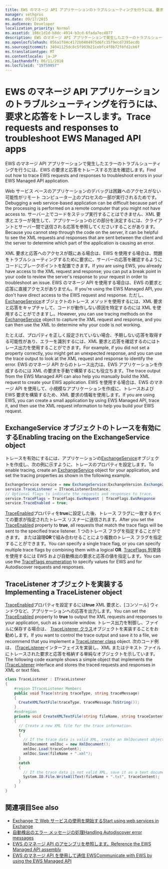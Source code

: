 ```yaml
---
title: EWS のマネージ API アプリケーションのトラブルシューティングを行うには、要求と応答をトレースします。
manager: sethgros
ms.date: 09/17/2015
ms.audience: Developer
localization_priority: Normal
ms.assetid: 186c1d1d-b8dc-4914-b3cd-6fada7ecd877
description: EWS のマネージ API アプリケーションで発生したエラーのトラブルシューティングを行うには、EWS の要求と応答をトレースする方法を確認します。
ms.openlocfilehash: 056a1f84c4172b0404975d6fc35f9ecd7395ecdb
ms.sourcegitcommit: 34041125dc8c5f993b21cebfc4f8b72f0fd2cb6f
ms.translationtype: MT
ms.contentlocale: ja-JP
ms.lasthandoff: 06/11/2018
ms.locfileid: "19759057"
---
```

# <a name="trace-requests-and-responses-to-troubleshoot-ews-managed-api-apps"></a><span data-ttu-id="b3b2f-103">EWS のマネージ API アプリケーションのトラブルシューティングを行うには、要求と応答をトレースします。</span><span class="sxs-lookup"><span data-stu-id="b3b2f-103">Trace requests and responses to troubleshoot EWS Managed API apps</span></span>

<span data-ttu-id="b3b2f-104">EWS のマネージ API アプリケーションで発生したエラーのトラブルシューティングを行うには、EWS の要求と応答をトレースする方法を確認します。</span><span class="sxs-lookup"><span data-stu-id="b3b2f-104">Find out how to trace EWS requests and responses to troubleshoot errors in your EWS Managed API application.</span></span>
  
<span data-ttu-id="b3b2f-105">Web サービス ベースのアプリケーションのデバッグは困難へのアクセスがない可能性がリモート コンピューター上のプロセスの一部が実行されるためです。</span><span class="sxs-lookup"><span data-stu-id="b3b2f-105">Debugging a web service-based application can be difficult because part of the processing is performed on a remote computer that you might not have access to.</span></span> <span data-ttu-id="b3b2f-106">サーバー上でコードをステップ実行することはできません、XML 要求とエラーが発生して、アプリケーションのどの部分を決定するには、クライアントとサーバー間で送信される応答を参照してくださいすることがあります。</span><span class="sxs-lookup"><span data-stu-id="b3b2f-106">Because you cannot step through the code on the server, it can be helpful to see the XML requests and responses that are sent between the client and the server to determine which part of the application is causing an error.</span></span> 
  
<span data-ttu-id="b3b2f-107">XML 要求と応答へのアクセスが既にある場合は、EWS を使用する場合は、問題をトラブルシューティングするために要求に、サーバーの応答を確認するようにコードにブレークポイントを配置できます。</span><span class="sxs-lookup"><span data-stu-id="b3b2f-107">If you are using EWS, you already have access to the XML request and response; you can put a break point in your code to review the server's response to your request in order to troubleshoot an issue.</span></span> <span data-ttu-id="b3b2f-108">EWS のマネージ API を使用する場合は、EWS の要求と応答に直接アクセスがありません。</span><span class="sxs-lookup"><span data-stu-id="b3b2f-108">If you're using the EWS Managed API, you don't have direct access to the EWS request and response.</span></span> <span data-ttu-id="b3b2f-109">ただし、 [ExchangeService](http://msdn.microsoft.com/en-us/library/microsoft.exchange.webservices.data.exchangeservice%28v=exchg.80%29.aspx)オブジェクトのトレース メソッドを使用するには、XML 要求と応答をキャプチャして、コードが動作しない原因を特定するのには XML を使用することができますし。</span><span class="sxs-lookup"><span data-stu-id="b3b2f-109">However, you can use tracing methods on the [ExchangeService](http://msdn.microsoft.com/en-us/library/microsoft.exchange.webservices.data.exchangeservice%28v=exchg.80%29.aspx) object to capture the XML request and response, and you can then use the XML to determine why your code is not working.</span></span> 

<span data-ttu-id="b3b2f-110">たとえば、プロパティを正しく設定されていない場合、予期しない応答を取得する可能性があり、エラーを識別するには、XML 要求と応答を確認するのにはトレース出力を使用することができます。</span><span class="sxs-lookup"><span data-stu-id="b3b2f-110">For example, if you did not set a property correctly, you might get an unexpected response, and you can use the trace output to look at the XML request and response to identify the error.</span></span> <span data-ttu-id="b3b2f-111">EWS のマネージ API からのトレース出力は、EWS アプリケーションを作成するのには XML の要求を手動で構築するにも役立ちます。</span><span class="sxs-lookup"><span data-stu-id="b3b2f-111">The trace output from the EWS Managed API can also help you manually build the XML request to create your EWS application.</span></span> <span data-ttu-id="b3b2f-112">EWS を使用する場合は、EWS のマネージ API を使用して、小規模なアプリケーションを作成に、トレースおよび EWS 要求を構築するため、XML 要求の情報を使用します。</span><span class="sxs-lookup"><span data-stu-id="b3b2f-112">If you are using EWS, you can create a small application by using EWS Managed API, trace it, and then use the XML request information to help you build your EWS request.</span></span> 
  
## <a name="enabling-tracing-on-the-exchangeservice-object"></a><span data-ttu-id="b3b2f-113">ExchangeService オブジェクトのトレースを有効にする</span><span class="sxs-lookup"><span data-stu-id="b3b2f-113">Enabling tracing on the ExchangeService object</span></span>
<span data-ttu-id="b3b2f-114"><a name="bk_EnableTracing"> </a></span><span class="sxs-lookup"><span data-stu-id="b3b2f-114"></span></span>

<span data-ttu-id="b3b2f-115">トレースを有効にするには、アプリケーションの[ExchangeService](http://msdn.microsoft.com/en-us/library/microsoft.exchange.webservices.data.exchangeservice%28v=exchg.80%29.aspx)オブジェクトを作成し、次の例に示すように、トレースのプロパティを設定します。</span><span class="sxs-lookup"><span data-stu-id="b3b2f-115">To enable tracing, create an [ExchangeService](http://msdn.microsoft.com/en-us/library/microsoft.exchange.webservices.data.exchangeservice%28v=exchg.80%29.aspx) object for your application, and set the tracing properties as shown in the following example.</span></span> 
  
```cs
ExchangeService service = new ExchangeService(ExchangeVersion.Exchange2010);
service.TraceListener = ITraceListenerInstance;
// Optional flags to indicate the requests and responses to trace.
service.TraceFlags = TraceFlags.EwsRequest | TraceFlags.EwsResponse
service.TraceEnabled = true;

```

<span data-ttu-id="b3b2f-116">[TraceEnabled](http://msdn.microsoft.com/en-us/library/microsoft.exchange.webservices.data.exchangeservicebase.traceenabled%28v=exchg.80%29.aspx)プロパティを**true**に設定した後、トレース フラグに一致するすべての要求が指定されたトレース リスナーに送信されます。</span><span class="sxs-lookup"><span data-stu-id="b3b2f-116">After you set the [TraceEnabled](http://msdn.microsoft.com/en-us/library/microsoft.exchange.webservices.data.exchangeservicebase.traceenabled%28v=exchg.80%29.aspx) property to **true**, all requests that match the trace flags will be sent to the specified trace listener.</span></span> <span data-ttu-id="b3b2f-117">1 つのトレース フラグを指定することができます。 または論理**OR**で組み合わせることにより複数のトレース フラグを指定することができます。</span><span class="sxs-lookup"><span data-stu-id="b3b2f-117">You can specify a single trace flag, or you can specify multiple trace flags by combining them with a logical **OR**.</span></span> <span data-ttu-id="b3b2f-118">[TraceFlags 列挙体](http://msdn.microsoft.com/en-us/library/microsoft.exchange.webservices.data.traceflags%28v=exchg.80%29.aspx)を使用するには EWS および自動検出の要求と応答の値を指定します。</span><span class="sxs-lookup"><span data-stu-id="b3b2f-118">You can use the [TraceFlags enumeration](http://msdn.microsoft.com/en-us/library/microsoft.exchange.webservices.data.traceflags%28v=exchg.80%29.aspx) to specify values for EWS and for Autodiscover requests and responses.</span></span> 
  
## <a name="implementing-a-tracelistener-object"></a><span data-ttu-id="b3b2f-119">TraceListener オブジェクトを実装する</span><span class="sxs-lookup"><span data-stu-id="b3b2f-119">Implementing a TraceListener object</span></span>
<span data-ttu-id="b3b2f-120"><a name="bk_traceListener"> </a></span><span class="sxs-lookup"><span data-stu-id="b3b2f-120"></span></span>

<span data-ttu-id="b3b2f-121">[TraceEnabled](http://msdn.microsoft.com/en-us/library/microsoft.exchange.webservices.data.exchangeservicebase.traceenabled%28v=exchg.80%29.aspx)プロパティを設定するには**true** XML 要求と、[コンソール] ウィンドウなど、アプリケーションへの応答を出力します。</span><span class="sxs-lookup"><span data-stu-id="b3b2f-121">You can set the [TraceEnabled](http://msdn.microsoft.com/en-us/library/microsoft.exchange.webservices.data.exchangeservicebase.traceenabled%28v=exchg.80%29.aspx) property to **true** to output the XML requests and responses to your application, such as a console window.</span></span> <span data-ttu-id="b3b2f-122">トレース出力を制御し、ファイルに保存する場合は、 [TraceListener クラス](http://msdn.microsoft.com/en-us/library/system.diagnostics.tracelistener.aspx)オブジェクトを実装することをお勧めします。</span><span class="sxs-lookup"><span data-stu-id="b3b2f-122">If you want to control the trace output and save it to a file, we recommend that you implement a [TraceListener class](http://msdn.microsoft.com/en-us/library/system.diagnostics.tracelistener.aspx) object.</span></span> <span data-ttu-id="b3b2f-123">次のコード例は、 [ITraceListener](http://msdn.microsoft.com/en-us/library/microsoft.exchange.webservices.data.itracelistener%28v=exchg.80%29.aspx)インターフェイスを実装し、XML またはテキスト ファイルにトレースされた要求と応答を格納する単純なオブジェクトを示しています。</span><span class="sxs-lookup"><span data-stu-id="b3b2f-123">The following code example shows a simple object that implements the [ITraceListener](http://msdn.microsoft.com/en-us/library/microsoft.exchange.webservices.data.itracelistener%28v=exchg.80%29.aspx) interface and stores the traced requests and responses in XML or text files.</span></span> 
  
```cs
class TraceListener : ITraceListener
{
    #region ITraceListener Members
    public void Trace(string traceType, string traceMessage)
    {
      CreateXMLTextFile(traceType, traceMessage.ToString());
    }
    #endregion
    private void CreateXMLTextFile(string fileName, string traceContent)
    {
      // Create a new XML file for the trace information.
      try
      {
        // If the trace data is valid XML, create an XmlDocument object and save.
        XmlDocument xmlDoc = new XmlDocument();
        xmlDoc.Load(traceContent);
        xmlDoc.Save(fileName + ".xml");
      }
      catch
      {
        // If the trace data is not valid XML, save it as a text document.
        System.IO.File.WriteAllText(fileName + ".txt", traceContent);
      }
    }
}

```

## <a name="see-also"></a><span data-ttu-id="b3b2f-124">関連項目</span><span class="sxs-lookup"><span data-stu-id="b3b2f-124">See also</span></span>

- [<span data-ttu-id="b3b2f-125">Exchange で Web サービスの使用を開始する</span><span class="sxs-lookup"><span data-stu-id="b3b2f-125">Start using web services in Exchange</span></span>](start-using-web-services-in-exchange.md)
- [<span data-ttu-id="b3b2f-126">自動検出のエラー メッセージの処理</span><span class="sxs-lookup"><span data-stu-id="b3b2f-126">Handling Autodiscover error messages</span></span>](handling-autodiscover-error-messages.md)    
- [<span data-ttu-id="b3b2f-127">EWS のマネージ API のアセンブリを参照します。</span><span class="sxs-lookup"><span data-stu-id="b3b2f-127">Reference the EWS Managed API assembly</span></span>](how-to-reference-the-ews-managed-api-assembly.md)    
- [<span data-ttu-id="b3b2f-128">EWS のマネージ API を使用して通信 EWS</span><span class="sxs-lookup"><span data-stu-id="b3b2f-128">Communicate with EWS by using the EWS Managed API</span></span>](how-to-communicate-with-ews-by-using-the-ews-managed-api.md)
    

